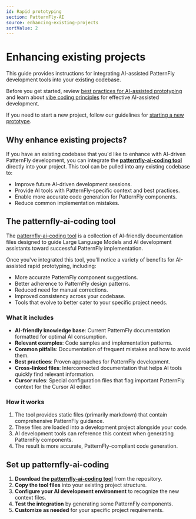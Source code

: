 ```yaml
---
id: Rapid prototyping
section: PatternFly-AI
source: enhancing-existing-projects
sortValue: 2
---
```


# Enhancing existing projects

This guide provides instructions for integrating AI-assisted PatternFly development tools into your existing codebase.

Before you get started, review [best practices for AI-assisted prototyping](/patternfly-ai/rapid-prototyping/rapid-prototyping#best-practices-for-ai-assisted-prototyping) and learn about [vibe coding principles](/patternfly-ai/rapid-prototyping/rapid-prototyping#what-is-vibe-coding) for effective AI-assisted development.

If you need to start a new project, follow our guidelines for [starting a new prototype](/patternfly-ai/rapid-prototyping/new-prototypes).

## Why enhance existing projects?

If you have an existing codebase that you'd like to enhance with AI-driven PatternFly development, you can integrate the **[patternfly-ai-coding tool](https://github.com/patternfly/patternfly-ai-coding)** directly into your project. This tool can be pulled into any existing codebase to:

- Improve future AI-driven development sessions.
- Provide AI tools with PatternFly-specific context and best practices.
- Enable more accurate code generation for PatternFly components.
- Reduce common implementation mistakes.

## The patternfly-ai-coding tool

The [patternfly-ai-coding tool](https://github.com/patternfly/patternfly-ai-coding) is a collection of AI-friendly documentation files designed to guide Large Language Models and AI development assistants toward successful PatternFly implementation.

Once you've integrated this tool, you'll notice a variety of benefits for AI-assisted rapid prototyping, including:
- More accurate PatternFly component suggestions.
- Better adherence to PatternFly design patterns.
- Reduced need for manual corrections.
- Improved consistency across your codebase.
- Tools that evolve to better cater to your specific project needs.

### What it includes

- **AI-friendly knowledge base**: Current PatternFly documentation formatted for optimal AI consumption.
- **Relevant examples**: Code samples and implementation patterns.
- **Common pitfalls**: Documentation of frequent mistakes and how to avoid them.
- **Best practices**: Proven approaches for PatternFly development.
- **Cross-linked files**: Interconnected documentation that helps AI tools quickly find relevant information.
- **Cursor rules**: Special configuration files that flag important PatternFly context for the Cursor AI editor.

### How it works

1. The tool provides static files (primarily markdown) that contain comprehensive PatternFly guidance.
2. These files are loaded into a development project alongside your code.
3. AI development tools can reference this context when generating PatternFly components.
4. The result is more accurate, PatternFly-compliant code generation.

## Set up patternfly-ai-coding

1. **Download the [patternfly-ai-coding tool](https://github.com/patternfly/patternfly-ai-coding)** from the repository.
2. **Copy the tool files** into your existing project structure.
3. **Configure your AI development environment** to recognize the new context files.
4. **Test the integration** by generating some PatternFly components.
5. **Customize as needed** for your specific project requirements.